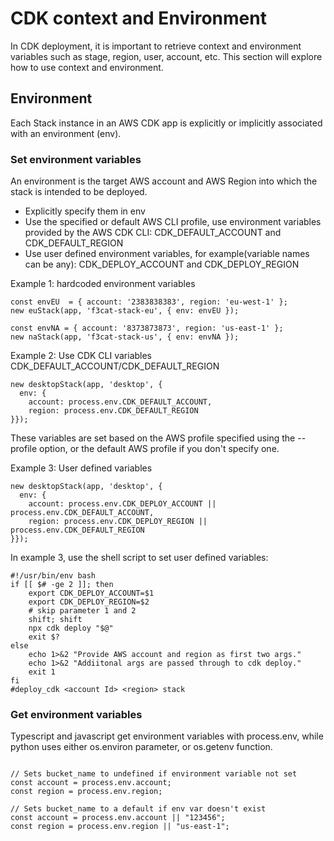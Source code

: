 # CDK context and Environment

In CDK deployment, it is important to retrieve context and environment variables such as stage, region, user, account, etc. This section will explore how to use context and environment.

## Environment

Each Stack instance in an AWS CDK app is explicitly or implicitly associated with an environment (env). 


### Set environment variables
An environment is the target AWS account and AWS Region into which the stack is intended to be deployed.
- Explicitly specify them in env
- Use the specified or default AWS CLI profile, use environment variables provided by the AWS CDK CLI: CDK_DEFAULT_ACCOUNT and CDK_DEFAULT_REGION
- Use user defined environment variables, for example(variable names can be any): CDK_DEPLOY_ACCOUNT and CDK_DEPLOY_REGION

Example 1: hardcoded environment variables
```
const envEU  = { account: '2383838383', region: 'eu-west-1' };
new euStack(app, 'f3cat-stack-eu', { env: envEU });

const envNA = { account: '8373873873', region: 'us-east-1' };
new naStack(app, 'f3cat-stack-us', { env: envNA });
```

Example 2: Use CDK CLI variables CDK_DEFAULT_ACCOUNT/CDK_DEFAULT_REGION
```
new desktopStack(app, 'desktop', { 
  env: { 
    account: process.env.CDK_DEFAULT_ACCOUNT, 
    region: process.env.CDK_DEFAULT_REGION 
}});
```
These variables are set based on the AWS profile specified using the --profile option, or the default AWS profile if you don't specify one.

Example 3: User defined variables
```
new desktopStack(app, 'desktop', { 
  env: { 
    account: process.env.CDK_DEPLOY_ACCOUNT || process.env.CDK_DEFAULT_ACCOUNT, 
    region: process.env.CDK_DEPLOY_REGION || process.env.CDK_DEFAULT_REGION 
}});
```
In example 3, use the shell script to set user defined variables:
```
#!/usr/bin/env bash
if [[ $# -ge 2 ]]; then
    export CDK_DEPLOY_ACCOUNT=$1
    export CDK_DEPLOY_REGION=$2
    # skip parameter 1 and 2
    shift; shift
    npx cdk deploy "$@"
    exit $?
else
    echo 1>&2 "Provide AWS account and region as first two args."
    echo 1>&2 "Addiitonal args are passed through to cdk deploy."
    exit 1
fi
#deploy_cdk <account Id> <region> stack
```

### Get environment variables
Typescript and javascript get environment variables with process.env, while python uses either os.environ parameter, or os.getenv function.
```

// Sets bucket_name to undefined if environment variable not set
const account = process.env.account;
const region = process.env.region;

// Sets bucket_name to a default if env var doesn't exist
const account = process.env.account || "123456";
const region = process.env.region || "us-east-1";

``` 
